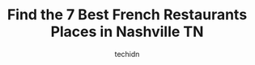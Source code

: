 ---
layout: ampstory
image: https://i0.wp.com/www.depkes.org/wp-content/uploads/2023/06/french-restaurants-0-in-nashville-tn-1685783363.jpeg?resize=640,853
author: techidn
featured: false
description: Discover the impressive array of French Restaurants options in Nashville TN, where you can find 7 of the largest French Restaurants establishments in the area. From renowned classics to hidd
title: Find the 7 Best French Restaurants Places in Nashville TN
cover:
   title: Find the 7 Best French Restaurants Places in Nashville TN
   subtitle: Rickpate
   background: https://www.depkes.org/wp-content/uploads/2023/06/french-restaurants-0-in-nashville-tn-1685783363.jpeg

pages: 
 - layout: thirds
   top: <h1>#1 Chateau West</h1>
   bottom: "<p>We stopped here out of convenience to where we were going and it turned out to be a great find!  I would love to get back here for dinner.  The quiche is one of the best </p>"
   background: https://www.depkes.org/wp-content/uploads/2023/06/french-restaurants-1-in-nashville-tn-1685783364.jpeg
   backgroundblur: true
 - layout: thirds
   top: <h1>#2 Margot Cafe & Bar</h1>
   bottom: "<p>Omg, what a hidden gem. This place is a farm to table restaurant and then changes every day. The service was great. I had a waiter that was a comedian and had the best se</p>"
   background: https://www.depkes.org/wp-content/uploads/2023/06/french-restaurants-2-in-nashville-tn-1685783364.jpeg
   cta:
      link: https://www.depkes.org/blog/find-the-7-best-french-restaurants-places-in-nashville-tn/
      text: Find the 7 Best French Restaurants Places in Nashville TN
 - layout: thirds
   top: <h1>#3 Once Upon A Time In France</h1>
   bottom: "<p>1102 Gallatin Ave, Nashville, TN 37206, United States</p>"
   background: https://www.depkes.org/wp-content/uploads/2023/06/french-restaurants-3-in-nashville-tn-1685783364.jpeg
   cta:
      link: https://www.depkes.org/blog/find-the-7-best-french-restaurants-places-in-nashville-tn/
      text: Find the 7 Best French Restaurants Places in Nashville TN
 - layout: thirds
   top: <h1>#4 Miel Restaurant</h1>
   bottom: "<p>343 53rd Ave N, Nashville, TN 37209, United States</p>"
   background: https://images.unsplash.com/photo-1608501821300-4f99e58bba77?ixlib=rb-4.0.3&ixid=MnwxMjA3fDB8MHxwaG90by1wYWdlfHx8fGVufDB8fHx8&auto=format&fit=crop&w=640&h=853&q=80
   cta:
      link: https://www.depkes.org/blog/find-the-7-best-french-restaurants-places-in-nashville-tn/
      text: Find the 7 Best French Restaurants Places in Nashville TN
 - layout: thirds
   top: <h1>#5 Ellas on 2nd</h1>
   bottom: "<p>210 Molloy St, Nashville, TN 37201, United States</p>"
   background: https://images.unsplash.com/photo-1604871000636-074fa5117945?ixlib=rb-4.0.3&ixid=MnwxMjA3fDB8MHxwaG90by1wYWdlfHx8fGVufDB8fHx8&auto=format&fit=crop&w=640&h=853&q=80
   cta:
      link: https://www.depkes.org/blog/find-the-7-best-french-restaurants-places-in-nashville-tn/
      text: Find the 7 Best French Restaurants Places in Nashville TN
 - layout: thirds
   top: <h1>#6 Cocorico Cuisine</h1>
   bottom: "<p>Richland Park Farmers Market, 4711 Charlotte Ave, Nashville, TN 37209, United States</p>"
   background: https://images.unsplash.com/photo-1567095761054-7a02e69e5c43?ixlib=rb-4.0.3&ixid=MnwxMjA3fDB8MHxwaG90by1wYWdlfHx8fGVufDB8fHx8&auto=format&fit=crop&w=640&h=853&q=80
   cta:
      link: https://www.depkes.org/blog/find-the-7-best-french-restaurants-places-in-nashville-tn/
      text: Find the 7 Best French Restaurants Places in Nashville TN

 - layout: thirds
   middle: Continue reading...
   background: https://images.unsplash.com/photo-1509114397022-ed747cca3f65?ixlib=rb-4.0.3&ixid=MnwxMjA3fDB8MHxwaG90by1wYWdlfHx8fGVufDB8fHx8&auto=format&fit=crop&w=640&h=853&q=80
   cta:
      link: https://www.depkes.org/blog/find-the-7-best-french-restaurants-places-in-nashville-tn/
      text: Find the 7 Best French Restaurants Places in Nashville TN
      
---